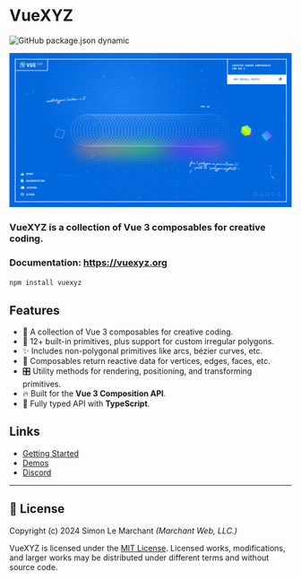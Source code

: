 # VueXYZ

![GitHub package.json dynamic](https://img.shields.io/github/package-json/version/marchantweb/vuexyz?label=current%20version)

![cover.png](docs%2Fpublic%2Fcover.png)

### VueXYZ is a collection of Vue 3 composables for creative coding.

### Documentation: https://vuexyz.org

`npm install vuexyz`

## Features

- 🎨 A collection of Vue 3 composables for creative coding.
- 💎 12+ built-in primitives, plus support for custom irregular polygons.
- ✨ Includes non-polygonal primitives like arcs, bézier curves, etc.
- 📐 Composables return reactive data for vertices, edges, faces, etc.
- 🎛️ Utility methods for rendering, positioning, and transforming primitives.
- 🔥 Built for the **Vue 3 Composition API**.
- 📒 Fully typed API with **TypeScript**.

## Links

- [Getting Started](https://vuexyz.org/getting-started)
- [Demos](https://vuexyz.org/demo/basic-primitives)
- [Discord](https://discord.gg/hKyfDAddsK)

---

## 📄 License

Copyright (c) 2024 Simon Le Marchant _(Marchant Web, LLC.)_

VueXYZ is licensed under the [MIT License](https://github.com/marchantweb/vuexyz/blob/main/LICENSE). Licensed works, modifications, and larger works may be distributed under different terms and without source code.
